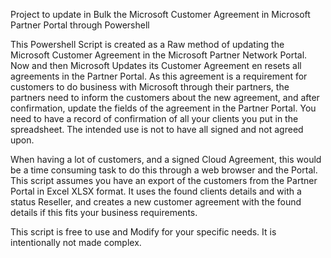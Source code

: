 Project to update in Bulk the Microsoft Customer Agreement in Microsoft Partner Portal through Powershell

This Powershell Script is created as a Raw method of updating the Microsoft Customer Agreement in the Microsoft Partner Network Portal. Now and then Microsoft Updates its Customer Agreement en resets all agreements in the Partner Portal. As this agreement is a requirement for customers to do business with Microsoft through their partners, the partners need to inform the customers about the new agreement, and after confirmation, update the fields of the agreement in the Partner Portal. You need to have a record of confirmation of all your clients you put in the spreadsheet. The intended use is not to have all signed and not agreed upon. 

When having a lot of customers, and a signed Cloud Agreement, this would be a time consuming task to do this through a web browser and the Portal. This script assumes you have an export of the customers from the Partner Portal in Excel XLSX format. It uses the found clients details and with a status Reseller, and creates a new customer agreement with the found details if this fits your business requirements.

This script is free to use and Modify for your specific needs. It is intentionally not made complex.
